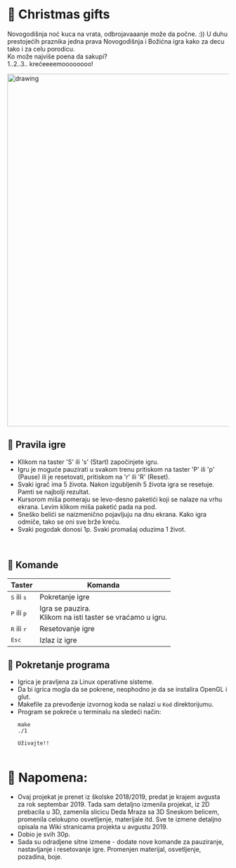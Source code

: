 # :gift: Christmas gifts

Novogodišnja noć kuca na vrata, odbrojavaaanje može da počne. :)) 
U duhu prestojećih praznika jedna prava Novogodišnja i Božićna igra kako za decu tako i za celu porodicu. <br/> Ko može najviše poena da sakupi?<br/>
1..2..3.. krećeeeemoooooooo!

<img src = 'https://raw.githubusercontent.com/MATF-RG19/RG101-christmas-gifts/master/Screenshots/christmas.jpg' width = "800px" alt = "drawing"/>


## 🎲 Pravila igre

* Klikom na taster 'S' ili 's' (Start) započinjete igru. 
* Igru je moguće pauzirati u svakom trenu pritiskom na taster 'P' ili 'p' (Pause) ili je resetovati, pritiskom na 'r' ili 'R' (Reset).
* Svaki igrač ima 5 života. Nakon izgubljenih 5 života igra se resetuje. Pamti se najbolji rezultat.
* Kursorom miša pomeraju se levo-desno paketići koji se nalaze na vrhu ekrana. Levim klikom miša paketić pada na pod.
* Sneško belići se naizmenično pojavljuju na dnu ekrana. Kako igra odmiče, tako se oni sve brže kreću.
* Svaki pogodak donosi 1p. Svaki promašaj oduzima 1 život.
<br/>

## :gift: Komande

|  Taster|Komanda  |
|--------|---------|
|<kbd>S</kbd> ili <kbd>s</kbd> |Pokretanje igre|
|<kbd>P</kbd> ili <kbd>p</kbd> |Igra se pauzira.<br/>Klikom na isti taster se vraćamo u igru. |
|<kbd>R</kbd> ili <kbd>r</kbd> |Resetovanje igre|
|<kbd>Esc</kbd>|Izlaz iz igre|<br/>


## :gift: Pokretanje programa

* Igrica je pravljena za Linux operativne sisteme.
* Da bi igrica mogla da se pokrene, neophodno je da se instalira OpenGL i glut.
* Makefile za prevođenje izvornog koda se nalazi u `Kod` direktorijumu.<br/>
* Program se pokreće u terminalu na sledeći način:
     ```
    make
    ./1
    
    Uživajte!!
    
    
 # :gift: Napomena:
 
 * Ovaj projekat je prenet iz školske 2018/2019, predat je krajem avgusta za rok septembar 2019. Tada sam detaljno izmenila projekat, iz 2D prebacila u 3D, zamenila slicicu Deda Mraza sa 3D Sneskom belicem, promenila celokupno osvetljenje, materijale itd. Sve te izmene detaljno opisala na Wiki stranicama projekta u avgustu 2019. 
 * Dobio je svih 30p.
 * Sada su odradjene sitne izmene - dodate nove komande za pauziranje, nastavljanje i resetovanje igre. Promenjen materijal, osvetljenje, pozadina, boje. 
    
